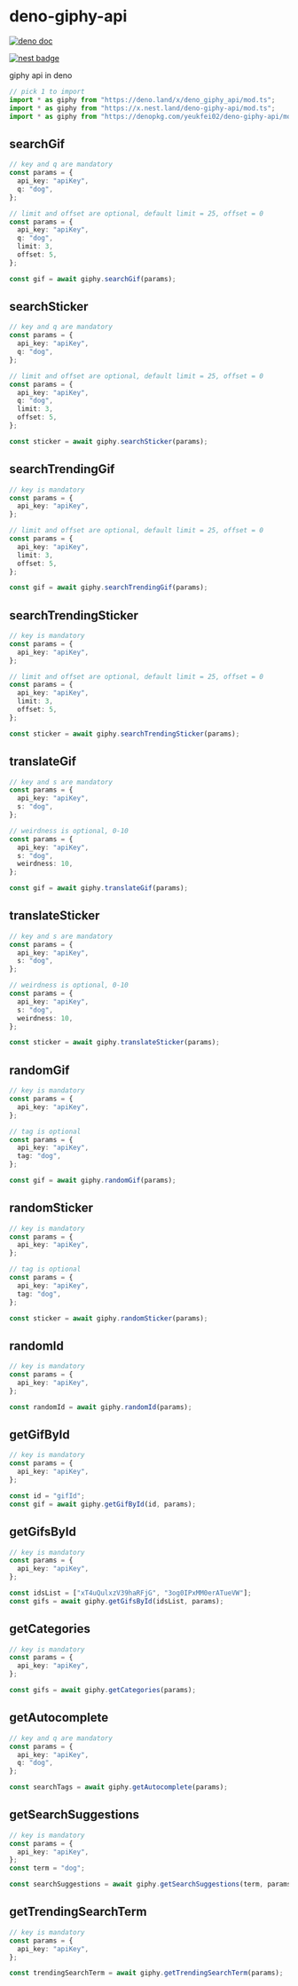 # deno-giphy-api

[![deno doc](https://doc.deno.land/badge.svg)](https://doc.deno.land/https/deno.land/x/deno_giphy_api/mod.ts)

[![nest badge](https://nest.land/badge.svg)](https://nest.land/package/deno-giphy-api)

giphy api in deno

```ts
// pick 1 to import
import * as giphy from "https://deno.land/x/deno_giphy_api/mod.ts";
import * as giphy from "https://x.nest.land/deno-giphy-api/mod.ts";
import * as giphy from "https://denopkg.com/yeukfei02/deno-giphy-api/mod.ts";
```

## searchGif

```ts
// key and q are mandatory
const params = {
  api_key: "apiKey",
  q: "dog",
};

// limit and offset are optional, default limit = 25, offset = 0
const params = {
  api_key: "apiKey",
  q: "dog",
  limit: 3,
  offset: 5,
};

const gif = await giphy.searchGif(params);
```

## searchSticker

```ts
// key and q are mandatory
const params = {
  api_key: "apiKey",
  q: "dog",
};

// limit and offset are optional, default limit = 25, offset = 0
const params = {
  api_key: "apiKey",
  q: "dog",
  limit: 3,
  offset: 5,
};

const sticker = await giphy.searchSticker(params);
```

## searchTrendingGif

```ts
// key is mandatory
const params = {
  api_key: "apiKey",
};

// limit and offset are optional, default limit = 25, offset = 0
const params = {
  api_key: "apiKey",
  limit: 3,
  offset: 5,
};

const gif = await giphy.searchTrendingGif(params);
```

## searchTrendingSticker

```ts
// key is mandatory
const params = {
  api_key: "apiKey",
};

// limit and offset are optional, default limit = 25, offset = 0
const params = {
  api_key: "apiKey",
  limit: 3,
  offset: 5,
};

const sticker = await giphy.searchTrendingSticker(params);
```

## translateGif

```ts
// key and s are mandatory
const params = {
  api_key: "apiKey",
  s: "dog",
};

// weirdness is optional, 0-10
const params = {
  api_key: "apiKey",
  s: "dog",
  weirdness: 10,
};

const gif = await giphy.translateGif(params);
```

## translateSticker

```ts
// key and s are mandatory
const params = {
  api_key: "apiKey",
  s: "dog",
};

// weirdness is optional, 0-10
const params = {
  api_key: "apiKey",
  s: "dog",
  weirdness: 10,
};

const sticker = await giphy.translateSticker(params);
```

## randomGif

```ts
// key is mandatory
const params = {
  api_key: "apiKey",
};

// tag is optional
const params = {
  api_key: "apiKey",
  tag: "dog",
};

const gif = await giphy.randomGif(params);
```

## randomSticker

```ts
// key is mandatory
const params = {
  api_key: "apiKey",
};

// tag is optional
const params = {
  api_key: "apiKey",
  tag: "dog",
};

const sticker = await giphy.randomSticker(params);
```

## randomId

```ts
// key is mandatory
const params = {
  api_key: "apiKey",
};

const randomId = await giphy.randomId(params);
```

## getGifById

```ts
// key is mandatory
const params = {
  api_key: "apiKey",
};

const id = "gifId";
const gif = await giphy.getGifById(id, params);
```

## getGifsById

```ts
// key is mandatory
const params = {
  api_key: "apiKey",
};

const idsList = ["xT4uQulxzV39haRFjG", "3og0IPxMM0erATueVW"];
const gifs = await giphy.getGifsById(idsList, params);
```

## getCategories

```ts
// key is mandatory
const params = {
  api_key: "apiKey",
};

const gifs = await giphy.getCategories(params);
```

## getAutocomplete

```ts
// key and q are mandatory
const params = {
  api_key: "apiKey",
  q: "dog",
};

const searchTags = await giphy.getAutocomplete(params);
```

## getSearchSuggestions

```ts
// key is mandatory
const params = {
  api_key: "apiKey",
};
const term = "dog";

const searchSuggestions = await giphy.getSearchSuggestions(term, params);
```

## getTrendingSearchTerm

```ts
// key is mandatory
const params = {
  api_key: "apiKey",
};

const trendingSearchTerm = await giphy.getTrendingSearchTerm(params);
```
